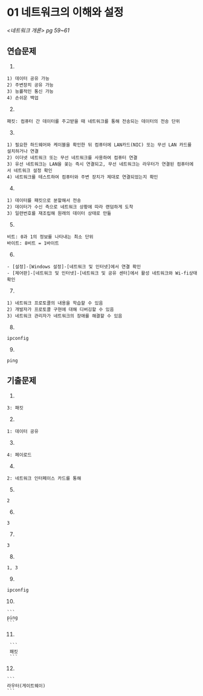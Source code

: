 # 01 네트워크의 이해와 설정

*<네트워크 개론> pg 59~61*



## 연습문제

1. 

   ```
   1) 데이터 공유 가능
   2) 주변장치 공유 가능
   3) 능률적인 통신 가능
   4) 손쉬운 백업
   ```

2. 

   ```
   패킷: 컴퓨터 간 데이터를 주고받을 때 네트워크를 통해 전송되는 데이터의 전송 단위
   ```

3. 

   ```
   1) 필요한 하드웨어와 케이블을 확인한 뒤 컴퓨터에 LAN카드(NIC) 또는 무선 LAN 카드를 설치하거나 연결
   2) 이더넷 네트워크 또는 무선 네트워크를 사용하여 컴퓨터 연결
   3) 유선 네트워크는 LAN을 꽂는 즉시 연결되고, 무선 네트워크는 라우터가 연결된 컴퓨터에서 네트워크 설정 확인
   4) 네트워크를 테스트하여 컴퓨터와 주변 장치가 제대로 연결되었는지 확인
   ```

4. 

   ```
   1) 데이터를 패킷으로 분할해서 전송
   2) 데이터가 수신 측으로 네트워크 상황에 따라 랜덤하게 도착
   3) 일련번호를 재조립해 원래의 데이터 상태로 만듦
   ```

5. 

   ```
   비트: 0과 1의 정보를 나타내는 최소 단위
   바이트: 8비트 = 1바이트
   ```

6. 

   ```
   - [설정]-[Windows 설정]-[네트워크 및 인터넷]에서 연결 확인
   - [제어판]-[네트워크 및 인터넷]-[네트워크 및 공유 센터]에서 활성 네트워크와 Wi-fi상태 확인
   ```

7. 

   ```
   1) 네트워크 프로토콜의 내용을 학습할 수 있음
   2) 개발자가 프로토콜 구현에 대해 디버깅할 수 있음
   3) 네트워크 관리자가 네트워크의 장애를 해결할 수 있음
   ```

8. 

   ```
   ipconfig
   ```

9. 

   ```
   ping
   ```


## 기출문제

1. 

   ```
   3: 패킷
   ```

2. 

   ```
   1: 데이터 공유
   ```
   
3. 

   ```
   4: 페이로드
   ```
   
4. 

   ```
   2: 네트워크 인터페이스 카드를 통해
   ```
   
5. 

   ```
   2
   ```
   
6. 

   ```
   3
   ```

7. 

   ```
   3
   ```

8. 

   ```
   1, 3
   ```

9.  

   ```
   ipconfig
   ```

10.  

    ```
    ping
    ```

11.  

     ```
     패킷
     ```

12.  

    ```
    라우터(게이트웨이)
    ```
